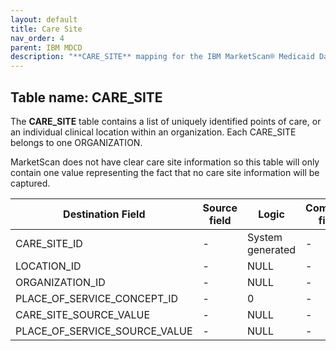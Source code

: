 ```yaml
---
layout: default
title: Care Site
nav_order: 4
parent: IBM MDCD
description: "**CARE_SITE** mapping for the IBM MarketScan® Medicaid Database (MDCD)"
---
```


## Table name: **CARE_SITE**

The **CARE_SITE** table contains a list of uniquely identified points of care, or an individual clinical location within an organization. Each CARE_SITE belongs to one ORGANIZATION.

MarketScan does not have clear care site information so this table will only contain one value representing the fact that no care site information will be captured.

| Destination Field | Source field | Logic | Comment field |
| --- | --- | --- | --- |
| CARE_SITE_ID | - | System generated | - |
| LOCATION_ID | - | NULL | - |
| ORGANIZATION_ID | - | NULL | - |
| PLACE_OF_SERVICE_CONCEPT_ID | - | 0 | - |
| CARE_SITE_SOURCE_VALUE | - | NULL | - |
| PLACE_OF_SERVICE_SOURCE_VALUE | - | NULL | - |